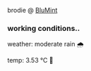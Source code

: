 brodie @ [BluMint](https://www.linkedin.com/company/blumint-io/)

<!--weather_start-->
### working conditions..

weather: moderate rain 🌧️

temp: 3.53 °C 🧥

<!--weather_end-->

